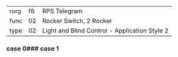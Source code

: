 
|    |   |   |
| -- | - | - |
| rorg | f6 | RPS Telegram |
| func | 02 | Rocker Switch, 2 Rocker |
| type | 02 | Light and Blind Control - Application Style 2 |

### case 0### case 1
  